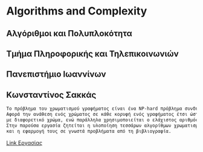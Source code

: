 # Algorithms and Complexity
## Αλγόριθμοι και Πολυπλοκότητα 
## Τμήμα Πληροφορικής και Τηλεπικοινωνιών
## Πανεπιστήμιο Ιωαννίνων

## Κωνσταντίνος Σακκάς

```markdown
Το πρόβλημα του χρωματισμού γραφήματος είναι ένα NP-hard πρόβλημα συνδυαστικής βελτιστοποίησης. 
Αφορά την ανάθεση ενός χρώματος σε κάθε κορυφή ενός γραφήματος έτσι ώστε γειτονικές κορυφές να χρωματίζονται 
με διαφορετικό χρώμα, ενώ παράλληλα χρησιμοποιείται ο ελάχιστος αριθμός διαφορετικών χρωμάτων. 
Στην παρούσα εργασία ζητείται η υλοποίηση τεσσάρων αλγορίθμων χρωματισμού γραφημάτων 
και η εφαρμογή τους σε γνωστά προβλήματα από τη βιβλιογραφία.
```
[Link Εργασίας](http://ecourse.uoi.gr/enrol/index.php?id=1946)
